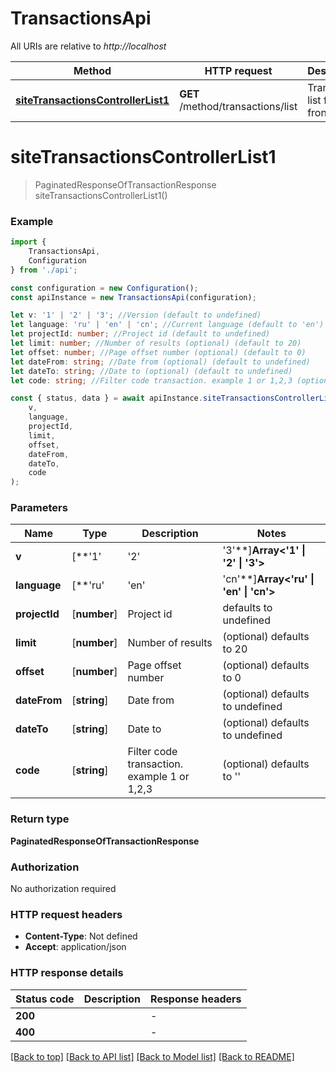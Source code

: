 # TransactionsApi

All URIs are relative to *http://localhost*

|Method | HTTP request | Description|
|------------- | ------------- | -------------|
|[**siteTransactionsControllerList1**](#sitetransactionscontrollerlist1) | **GET** /method/transactions/list | Transaction list for frontend|

# **siteTransactionsControllerList1**
> PaginatedResponseOfTransactionResponse siteTransactionsControllerList1()


### Example

```typescript
import {
    TransactionsApi,
    Configuration
} from './api';

const configuration = new Configuration();
const apiInstance = new TransactionsApi(configuration);

let v: '1' | '2' | '3'; //Version (default to undefined)
let language: 'ru' | 'en' | 'cn'; //Current language (default to 'en')
let projectId: number; //Project id (default to undefined)
let limit: number; //Number of results (optional) (default to 20)
let offset: number; //Page offset number (optional) (default to 0)
let dateFrom: string; //Date from (optional) (default to undefined)
let dateTo: string; //Date to (optional) (default to undefined)
let code: string; //Filter code transaction. example 1 or 1,2,3 (optional) (default to '')

const { status, data } = await apiInstance.siteTransactionsControllerList1(
    v,
    language,
    projectId,
    limit,
    offset,
    dateFrom,
    dateTo,
    code
);
```

### Parameters

|Name | Type | Description  | Notes|
|------------- | ------------- | ------------- | -------------|
| **v** | [**&#39;1&#39; | &#39;2&#39; | &#39;3&#39;**]**Array<&#39;1&#39; &#124; &#39;2&#39; &#124; &#39;3&#39;>** | Version | defaults to undefined|
| **language** | [**&#39;ru&#39; | &#39;en&#39; | &#39;cn&#39;**]**Array<&#39;ru&#39; &#124; &#39;en&#39; &#124; &#39;cn&#39;>** | Current language | defaults to 'en'|
| **projectId** | [**number**] | Project id | defaults to undefined|
| **limit** | [**number**] | Number of results | (optional) defaults to 20|
| **offset** | [**number**] | Page offset number | (optional) defaults to 0|
| **dateFrom** | [**string**] | Date from | (optional) defaults to undefined|
| **dateTo** | [**string**] | Date to | (optional) defaults to undefined|
| **code** | [**string**] | Filter code transaction. example 1 or 1,2,3 | (optional) defaults to ''|


### Return type

**PaginatedResponseOfTransactionResponse**

### Authorization

No authorization required

### HTTP request headers

 - **Content-Type**: Not defined
 - **Accept**: application/json


### HTTP response details
| Status code | Description | Response headers |
|-------------|-------------|------------------|
|**200** |  |  -  |
|**400** |  |  -  |

[[Back to top]](#) [[Back to API list]](../README.md#documentation-for-api-endpoints) [[Back to Model list]](../README.md#documentation-for-models) [[Back to README]](../README.md)

